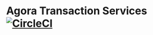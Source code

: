 # Agora Transaction Services [![CircleCI](https://circleci.com/gh/kinecosystem/agora.svg?style=svg&circle-token=cef79e0ea851bd883f200f0c2e529ce50c79e237)](https://circleci.com/gh/kinecosystem/agora)
